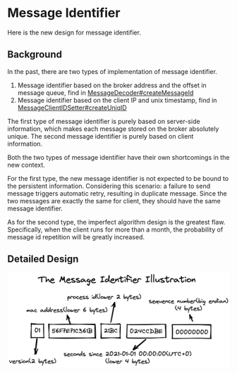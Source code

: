 # Message Identifier

Here is the new design for message identifier.

## Background
In the past, there are two types of implementation of message identifier.

1. Message identifier based on the broker address and the offset in message queue, find in [MessageDecoder#createMessageId](https://github.com/apache/rocketmq/blob/release-4.9.3/common/src/main/java/org/apache/rocketmq/common/message/MessageDecoder.java#L62-L71)
2. Message identifier based on the client IP and unix timestamp, find in [MessageClientIDSetter#createUniqID](https://github.com/apache/rocketmq/blob/release-4.9.3/common/src/main/java/org/apache/rocketmq/common/message/MessageClientIDSetter.java#L114-131)

The first type of message identifier is purely based on server-side information, which makes each message stored on the broker absolutely unique. The second message identifier is purely based on client information.

Both the two types of message identifier have their own shortcomings in the new context.

For the first type, the new message identifier is not expected to be bound to the persistent information. Considering this scenario: a failure to send message triggers automatic retry, resulting in duplicate message. Since the two messages are exactly the same for client, they should have the same message identifier.

As for the second type, the imperfect algorithm design is the greatest flaw. Specifically, when the client runs for more than a month, the probability of message id repetition will be greatly increased.

## Detailed Design

![The Message Identifier Illustration](../docs/artwork/message_id.png)
